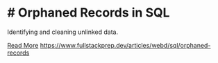 # # Orphaned Records in SQL

Identifying and cleaning unlinked data.

[Read More](https://www.fullstackprep.dev/articles/webd/sql/orphaned-records) https://www.fullstackprep.dev/articles/webd/sql/orphaned-records